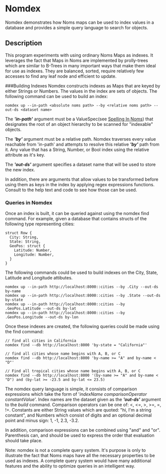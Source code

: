 # Nomdex 

Nomdex demonstrates how Noms maps can be used to index values in a database and provides a simple query language to search for objects.

## Description
This program experiments with using ordinary Noms Maps as indexes. It leverages the fact that Maps in Noms are implemented by prolly-trees which are similar to B-Trees in many important ways that make them ideal for use as indexes. They are balanced, sorted, require relatively few accesses to find any leaf node and efficient to update.

###Building Indexes
Nomdex constructs indexes as Maps that are keyed by either Strings or Numbers. The values in the index are sets of objects. The following command can be used to build an index:
```
nomdex up --in-path <absolute noms path> --by <relative noms path> --out-ds <dataset name>
```
The ***'in-path'*** argument must be a ValueSpec(see [Spelling In Noms](../../../docs/spelling.md)) that designates the root of an object hierarchy to be scanned for "indexable" objects.

The ***'by'*** argument must be a relative path. Nomdex traverses every value reachable from 'in-path' and attempts to resolve this relative ***'by'*** path from it. Any value that has a String, Number, or Bool  index using the relative attribute as it's key.

The ***'out-ds'*** argument specifies a dataset name that will be used to store the new index.

In addition, there are arguments that allow values to be transformed before using them as keys in the index by applying regex expressions functions. Consult to the help text and code to see how those can be used.

### Queries in Nomdex
Once an index is built, it can be queried against using the nomdex find command. For example, given a database that contains structs of the following type representing cities:
```
struct Row {
  City: String,
  State: String,
  GeoPos: struct {
    Latitude: Number,
    Longitude: Number,
  }
}
```
The following commands could be used to build indexes on the City, State, Latitude and Longitude attibutes.
```
nomdex up --in-path http://localhost:8000::cities --by .City --out-ds by-name
nomdex up --in-path http://localhost:8000::cities --by .State --out-ds by-state
nomdex up --in-path http://localhost:8000::cities --by .GeoPos.Latitude --out-ds by-lat
nomdex up --in-path http://localhost:8000::cities --by .GeoPos.Longitude --out-ds by-lon
```
Once these indexes are created, the following queries could be made using the find command:
```
// find all cities in California
nomdex find --db http://localhost:8000 'by-state = "California"'

// find all cities whose name begins with A, B, or C
nomdex find --db http://localhost:8000 'by-name >= "A" and by-name < "D"'

// Find all tropical cities whose name begins with A, B, or C
nomdex find --db http://localhost:8000 '(by-name >= "A" and by-name < "D") and (by-lat >= -23.5 and by-lat <= 23.5)
```
The nomdex query language is simple, it consists of comparison expressions which take the form of '*indexName comparisonOperator constantValue*'. Index names are the dataset given as the ***'out-ds'*** argument to the *build* command. Comparison operators can be one of: <, <=, >, >=, =, !=. Constants are either String values which are quoted: "hi, I'm a string constant", and Numbers which consist of digits and an optional decimal point and minus sign: 1, -1, 2.3, -3.2.

In addition, comparison expressions can be combined using "and" and "or". Parenthesis can, and should be used to express the order that evaluation should take place.

Note: nomdex is not a complete query system. It's purpose is only to illustrate the fact that Noms maps have all the necessary properties to be used as indexes. A complete query system would have many additional features and the ability to optimize queries in an intelligent way.
